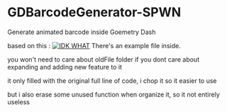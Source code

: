 # GDBarcodeGenerator-SPWN
Generate animated barcode inside Goemetry Dash

based on this :
[![IDK WHAT](https://img.youtube.com/vi/cGSNaQ8EoS0/0.jpg)](https://www.youtube.com/watch?v=cGSNaQ8EoS0)
There's an example file inside.

you won't need to care about oldFile folder if you dont care about expanding and adding new feature to it

it only filled with the original full line of code, i chop it so it easier to use

but i also erase some unused function when organize it, so it not entirely useless
